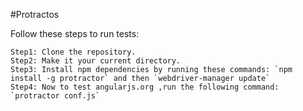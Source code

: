 #Protractos

Follow these steps to run tests:

```
Step1: Clone the repository.
Step2: Make it your current directory.
Step3: Install npm dependencies by running these commands: `npm install -g protractor` and then `webdriver-manager update`
Step4: Now to test angularjs.org ,run the following command: `protractor conf.js`
```
